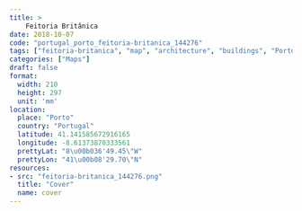 ```yaml
---
title: > 
    Feitoria Britânica
date: 2018-10-07
code: "portugal_porto_feitoria-britanica_144276"
tags: ["feitoria-britanica", "map", "architecture", "buildings", "Porto", "Portugal"]
categories: ["Maps"]
draft: false
format:
  width: 210
  height: 297
  unit: 'mm'
location:
  place: "Porto"
  country: "Portugal"
  latitude: 41.141585672916165
  longitude: -8.61373870333561
  prettyLat: "8\u00b036'49.45\"W"
  prettyLon: "41\u00b08'29.70\"N"
resources:
- src: "feitoria-britanica_144276.png"
  title: "Cover"
  name: cover
---
```

